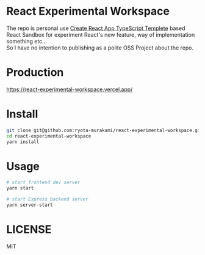 # React Experimental Workspace

The repo is personal use [Create React App TypeScript Templete](https://create-react-app.dev/docs/getting-started#creating-a-typescript-app) based React Sandbox for experiment React's new feature, way of implementation something etc...  
So I have no intention to publishing as a polite OSS Project about the repo.

# Production

https://react-experimental-workspace.vercel.app/

# Install

```bash
git clone git@github.com:ryota-murakami/react-experimental-workspace.git
cd react-experimental-workspace
yarn install
```

# Usage

```bash
# start frontend dev server
yarn start

# start Express backend server
yarn server-start
```

# LICENSE

MIT
